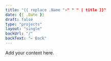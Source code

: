 ```yaml
---
title: "{{ replace .Name "-" " " | title }}"
date: {{ .Date }}
draft: false
type: "projects"
layout: "single"
backUrl: "/"
backText: "← Back"
---
```


Add your content here.